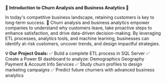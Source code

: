 **🌟 Introduction to Churn Analysis and Business Analytics 🌟**

In today's competitive business landscape, retaining customers is key to long-term success. 🔑 Churn analysis and business analytics empower companies to understand why customers leave, take proactive steps to enhance satisfaction, and drive data-driven decision-making. By leveraging ETL processes, analytics tools, and machine learning, businesses can identify at-risk customers, uncover trends, and design impactful strategies.

**💡 Our Project Goals:**
✅ Build a complete ETL process in SQL Server
✅ Create a Power BI dashboard to analyze:
Demographics
Geography
Payment & Account Info
Services
✅ Study churn profiles to design marketing campaigns
✅ Predict future churners with advanced business analytics
